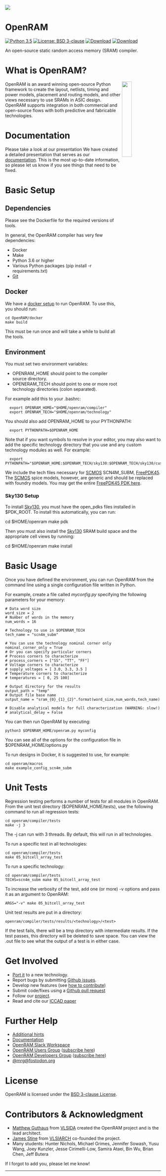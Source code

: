 ![](./images/OpenRAM_logo_yellow_transparent.svg)
# OpenRAM

[![Python 3.5](https://img.shields.io/badge/Python-3.5-green.svg)](https://www.python.org/)
[![License: BSD 3-clause](./images/license_badge.svg)](./LICENSE)
[![Download](./images/download-stable-blue.svg)](https://github.com/VLSIDA/OpenRAM/archive/stable.zip)
[![Download](./images/download-unstable-blue.svg)](https://github.com/VLSIDA/OpenRAM/archive/dev.zip)

An open-source static random access memory (SRAM) compiler.

# What is OpenRAM?
<img align="right" width="25%" src="images/SCMOS_16kb_sram.jpg">

OpenRAM is an award winning open-source Python framework to create the layout,
netlists, timing and power models, placement and routing models, and
other views necessary to use SRAMs in ASIC design. OpenRAM supports
integration in both commercial and open-source flows with both
predictive and fabricable technologies.

# Documentation

Please take a look at our presentation We have created a detailed
presentation that serves as our [documentation][documentation].
This is the most up-to-date information, so please let us know if you see
things that need to be fixed.

# Basic Setup

## Dependencies

Please see the Dockerfile for the required versions of tools.

In general, the OpenRAM compiler has very few dependencies:
+ Docker
+ Make
+ Python 3.6 or higher
+ Various Python packages (pip install -r requirements.txt)
+ [Git]

## Docker

We have a [docker setup](./docker) to run OpenRAM. To use this, you should run:
```
cd OpenRAM/docker
make build
```
This must be run once and will take a while to build all the tools.


## Environment

You must set two environment variables:
+ OPENRAM\_HOME should point to the compiler source directory.
+ OPENERAM\_TECH should point to one or more root technology directories (colon separated).


For example add this to your .bashrc:

```
  export OPENRAM_HOME="$HOME/openram/compiler"
  export OPENRAM_TECH="$HOME/openram/technology"
```

You should also add OPENRAM\_HOME to your PYTHONPATH:

```
  export PYTHONPATH=$OPENRAM_HOME
```
Note that if you want symbols to resolve in your editor, you may also want to add the specific technology
directory that you use and any custom technology modules as well. For example:
```
  export PYTHONPATH="$OPENRAM_HOME:$OPENRAM_TECH/sky130:$OPENRAM_TECH/sky130/custom"
```

We include the tech files necessary for [SCMOS] SCN4M_SUBM,
[FreePDK45]. The [SCMOS] spice models, however, are
generic and should be replaced with foundry models. You may get the
entire [FreePDK45 PDK here][FreePDK45].


### Sky130 Setup

To install [Sky130], you must have the open_pdks files installed in $PDK_ROOT. 
To install this automatically, you can run:

  cd $HOME/openram
  make pdk

Then you must also install the [Sky130] SRAM build space and the appropriate cell views
by running:

  cd $HOME/openram
  make install

# Basic Usage

Once you have defined the environment, you can run OpenRAM from the command line
using a single configuration file written in Python.

For example, create a file called *myconfig.py* specifying the following
parameters for your memory:
```
# Data word size
word_size = 2
# Number of words in the memory
num_words = 16

# Technology to use in $OPENRAM_TECH
tech_name = "scn4m_subm"

# You can use the technology nominal corner only
nominal_corner_only = True
# Or you can specify particular corners
# Process corners to characterize
# process_corners = ["SS", "TT", "FF"]
# Voltage corners to characterize
# supply_voltages = [ 3.0, 3.3, 3.5 ]
# Temperature corners to characterize
# temperatures = [ 0, 25 100]

# Output directory for the results
output_path = "temp"
# Output file base name
output_name = "sram_{0}_{1}_{2}".format(word_size,num_words,tech_name)

# Disable analytical models for full characterization (WARNING: slow!)
# analytical_delay = False

```

You can then run OpenRAM by executing:
```
python3 $OPENRAM_HOME/openram.py myconfig
```
You can see all of the options for the configuration file in
$OPENRAM\_HOME/options.py

To run designs in Docker, it is suggested to use, for example:
```
cd openram/macros
make example_config_scn4m_subm
```

# Unit Tests

Regression testing  performs a number of tests for all modules in OpenRAM.
From the unit test directory ($OPENRAM\_HOME/tests),
use the following command to run all regression tests:

```
cd openram/compiler/tests
make -j 3
```
The -j can run with 3 threads. By default, this will run in all technologies.

To run a specific test in all technologies:
```
cd openram/compiler/tests
make 05_bitcell_array_test
```
To run a specific technology:
```
cd openram/compiler/tests
TECHS=scn4m_subm make 05_bitcell_array_test
```

To increase the verbosity of the test, add one (or more) -v options and
pass it as an argument to OpenRAM:
```
ARGS="-v" make 05_bitcell_array_test
```

Unit test results are put in a directory:
```
openram/compiler/tests/results/<technology>/<test>
```
If the test fails, there will be a tmp directory with intermediate results.
If the test passes, this directory will be deleted to save space.
You can view the .out file to see what the output of a test is in either case.

# Get Involved

+ [Port it](./PORTING.md) to a new technology.
+ Report bugs by submitting [Github issues].
+ Develop new features (see [how to contribute](./CONTRIBUTING.md))
+ Submit code/fixes using a [Github pull request]
+ Follow our [project][Github project].
+ Read and cite our [ICCAD paper][OpenRAMpaper]

# Further Help

+ [Additional hints](./HINTS.md)
+ [Documentation][documentation]
+ [OpenRAM Slack Workspace][Slack]
+ [OpenRAM Users Group][user-group] ([subscribe here][user-group-subscribe])
+ [OpenRAM Developers Group][dev-group] ([subscribe here][dev-group-subscribe])
+ <a rel="me" href="https://fosstodon.org/@mrg">@mrg@fostodon.org</a>

# License

OpenRAM is licensed under the [BSD 3-clause License](./LICENSE).

# Contributors & Acknowledgment

- [Matthew Guthaus] from [VLSIDA] created the OpenRAM project and is the lead architect.
- [James Stine] from [VLSIARCH] co-founded the project.
- Many students: Hunter Nichols, Michael Grimes, Jennifer Sowash, Yusu Wang, Joey Kunzler, Jesse Cirimelli-Low, Samira Ataei, Bin Wu, Brian Chen, Jeff Butera

If I forgot to add you, please let me know!

* * *

[Matthew Guthaus]:       https://users.soe.ucsc.edu/~mrg
[James Stine]:           https://ece.okstate.edu/content/stine-james-e-jr-phd
[VLSIDA]:                https://vlsida.soe.ucsc.edu
[VLSIARCH]:              https://vlsiarch.ecen.okstate.edu/
[OpenRAMpaper]:          https://ieeexplore.ieee.org/document/7827670/

[Github issues]:         https://github.com/VLSIDA/OpenRAM/issues
[Github pull request]:   https://github.com/VLSIDA/OpenRAM/pulls
[Github project]:         https://github.com/VLSIDA/OpenRAM

[documentation]:         https://docs.google.com/presentation/d/10InGB33N51I6oBHnqpU7_w9DXlx-qe9zdrlco2Yc5co/edit?usp=sharing
[dev-group]:             mailto:openram-dev-group@ucsc.edu
[user-group]:            mailto:openram-user-group@ucsc.edu
[dev-group-subscribe]:   mailto:openram-dev-group+subscribe@ucsc.edu
[user-group-subscribe]:  mailto:openram-user-group+subscribe@ucsc.edu

[Klayout]:               https://www.klayout.de/
[Magic]:                 http://opencircuitdesign.com/magic/
[Netgen]:                http://opencircuitdesign.com/netgen/
[Qflow]:                 http://opencircuitdesign.com/qflow/history.html
[Ngspice]:               http://ngspice.sourceforge.net/
[Xyce]:                  http://xyce.sandia.gov/
[Git]:                   https://git-scm.com/

[FreePDK45]:             https://www.eda.ncsu.edu/wiki/FreePDK45:Contents
[SCMOS]:                 https://www.mosis.com/files/scmos/scmos.pdf
[Sky130]:                https://github.com/google/skywater-pdk-libs-sky130_fd_bd_sram.git

[Slack]:                 https://join.slack.com/t/openram/shared_invite/zt-onim74ue-zlttW5XI30xvdBlJGJF6JA


